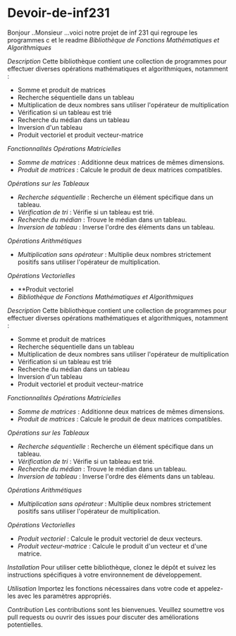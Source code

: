 # Devoir-de-inf231
Bonjour ..Monsieur ...voici notre projet de inf 231 qui regroupe les programmes c et le readme
*Bibliothèque de Fonctions Mathématiques et Algorithmiques*

*Description*
Cette bibliothèque contient une collection de programmes pour effectuer diverses opérations mathématiques et algorithmiques, notamment :

- Somme et produit de matrices
- Recherche séquentielle dans un tableau
- Multiplication de deux nombres sans utiliser l'opérateur de multiplication
- Vérification si un tableau est trié
- Recherche du médian dans un tableau
- Inversion d'un tableau
- Produit vectoriel et produit vecteur-matrice

*Fonctionnalités*
*Opérations Matricielles*
- *Somme de matrices* : Additionne deux matrices de mêmes dimensions.
- *Produit de matrices* : Calcule le produit de deux matrices compatibles.

*Opérations sur les Tableaux*
- *Recherche séquentielle* : Recherche un élément spécifique dans un tableau.
- *Vérification de tri* : Vérifie si un tableau est trié.
- *Recherche du médian* : Trouve le médian dans un tableau.
- *Inversion de tableau* : Inverse l'ordre des éléments dans un tableau.

*Opérations Arithmétiques*
- *Multiplication sans opérateur* : Multiplie deux nombres strictement positifs sans utiliser l'opérateur de multiplication.

*Opérations Vectorielles*
- **Produit vectoriel
- *Bibliothèque de Fonctions Mathématiques et Algorithmiques*

*Description*
Cette bibliothèque contient une collection de programmes pour effectuer diverses opérations mathématiques et algorithmiques, notamment :

- Somme et produit de matrices
- Recherche séquentielle dans un tableau
- Multiplication de deux nombres sans utiliser l'opérateur de multiplication
- Vérification si un tableau est trié
- Recherche du médian dans un tableau
- Inversion d'un tableau
- Produit vectoriel et produit vecteur-matrice

*Fonctionnalités*
*Opérations Matricielles*
- *Somme de matrices* : Additionne deux matrices de mêmes dimensions.
- *Produit de matrices* : Calcule le produit de deux matrices compatibles.

*Opérations sur les Tableaux*
- *Recherche séquentielle* : Recherche un élément spécifique dans un tableau.
- *Vérification de tri* : Vérifie si un tableau est trié.
- *Recherche du médian* : Trouve le médian dans un tableau.
- *Inversion de tableau* : Inverse l'ordre des éléments dans un tableau.

*Opérations Arithmétiques*
- *Multiplication sans opérateur* : Multiplie deux nombres strictement positifs sans utiliser l'opérateur de multiplication.

*Opérations Vectorielles*
- *Produit vectoriel* : Calcule le produit vectoriel de deux vecteurs.
- *Produit vecteur-matrice* : Calcule le produit d'un vecteur et d'une matrice.

*Installation*
Pour utiliser cette bibliothèque, clonez le dépôt et suivez les instructions spécifiques à votre environnement de développement.

*Utilisation*
Importez les fonctions nécessaires dans votre code et appelez-les avec les paramètres appropriés. 

*Contribution*
Les contributions sont les bienvenues. Veuillez soumettre vos pull requests ou ouvrir des issues pour discuter des améliorations potentielles.

